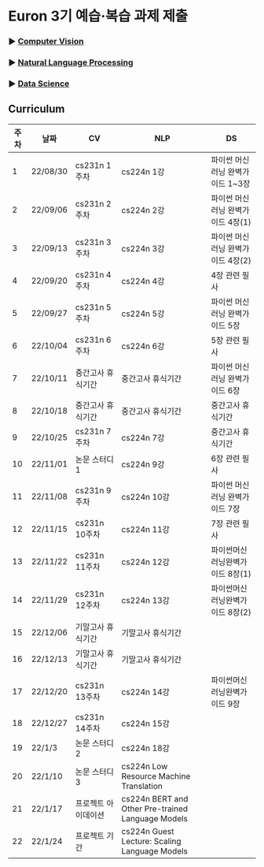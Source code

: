 # Euron 3기 예습·복습 과제 제출

### ▶ [Computer Vision](https://github.com/Ewha-Euron/2022-2-Euron-CV)
### ▶ [Natural Language Processing](https://github.com/Ewha-Euron/2022-2-Euron-NLP)
### ▶ [Data Science](https://github.com/Ewha-Euron/2022-2-Euron-DS)

## Curriculum

| 주차 | 날짜 | CV | NLP | DS |
|---|---|---|---|---|
|1|22/08/30|cs231n 1주차|cs224n 1강|파이썬 머신러닝 완벽가이드 1~3장|
|2|22/09/06|cs231n 2주차|cs224n 2강|파이썬 머신러닝 완벽가이드 4장(1)|
|3|22/09/13|cs231n 3주차|cs224n 3강|파이썬 머신러닝 완벽가이드 4장(2)|
|4|22/09/20|cs231n 4주차|cs224n 4강|4장 관련 필사|
|5|22/09/27|cs231n 5주차|cs224n 5강|파이썬 머신러닝 완벽가이드 5장|
|6|22/10/04|cs231n 6주차|cs224n 6강|5장 관련 필사|
|7|22/10/11|중간고사 휴식기간|중간고사 휴식기간|파이썬 머신러닝 완벽가이드 6장|
|8|22/10/18|중간고사 휴식기간|중간고사 휴식기간|중간고사 휴식기간|
|9|22/10/25|cs231n 7주차|cs224n 7강|중간고사 휴식기간|
|10|22/11/01|논문 스터디 1|cs224n 9강|6장 관련 필사|
|11|22/11/08|cs231n 9주차|cs224n 10강|파이썬 머신러닝 완벽가이드 7장|
|12|22/11/15|cs231n 10주차|cs224n 11강|7장 관련 필사|
|13|22/11/22|cs231n 11주차|cs224n 12강|파이썬머신러닝완벽가이드 8장(1)
|14|22/11/29|cs231n 12주차|cs224n 13강|파이썬머신러닝완벽가이드 8장(2)
|15|22/12/06|기말고사 휴식기간|기말고사 휴식기간|
|16|22/12/13|기말고사 휴식기간|기말고사 휴식기간|
|17|22/12/20|cs231n 13주차|cs224n 14강|파이썬머신러닝완벽가이드 9장
|18|22/12/27|cs231n 14주차|cs224n 15강||
|19|22/1/3|논문 스터디 2|cs224n 18강||
|20|22/1/10|논문 스터디 3|cs224n Low Resource Machine Translation||
|21|22/1/17|프로젝트 아이데이션|cs224n BERT and Other Pre-trained Language Models||
|22|22/1/24|프로젝트 기간|cs224n Guest Lecture: Scaling Language Models||
